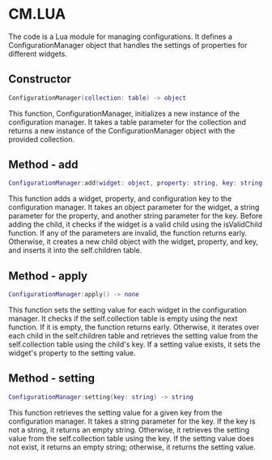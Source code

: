 # CM.LUA

The code is a Lua module for managing configurations. It defines a ConfigurationManager object that handles the settings of properties for different widgets.

## Constructor

```Lua
ConfigurationManager(collection: table) -> object
```

This function, ConfigurationManager, initializes a new instance of the configuration manager. It takes a table parameter for the collection and returns a new instance of the ConfigurationManager object with the provided collection.

## Method - add

```Lua
ConfigurationManager:add(widget: object, property: string, key: string) -> none
```

This function adds a widget, property, and configuration key to the configuration manager. It takes an object parameter for the widget, a string parameter for the property, and another string parameter for the key. Before adding the child, it checks if the widget is a valid child using the isValidChild function. If any of the parameters are invalid, the function returns early. Otherwise, it creates a new child object with the widget, property, and key, and inserts it into the self.children table.

## Method - apply

```Lua
ConfigurationManager:apply() -> none
```

This function sets the setting value for each widget in the configuration manager. It checks if the self.collection table is empty using the next function. If it is empty, the function returns early. Otherwise, it iterates over each child in the self.children table and retrieves the setting value from the self.collection table using the child's key. If a setting value exists, it sets the widget's property to the setting value.

## Method - setting

```Lua
ConfigurationManager:setting(key: string) -> string
```

This function retrieves the setting value for a given key from the configuration manager. It takes a string parameter for the key. If the key is not a string, it returns an empty string. Otherwise, it retrieves the setting value from the self.collection table using the key. If the setting value does not exist, it returns an empty string; otherwise, it returns the setting value.

